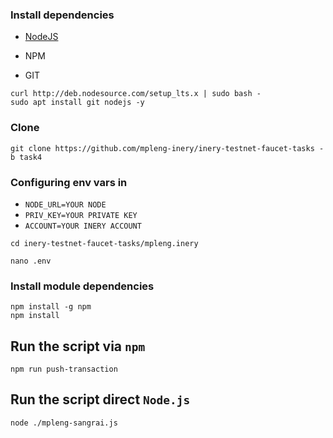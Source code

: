 ### Install dependencies

- [NodeJS](https://nodejs.org/en/)

- NPM

- GIT

```
curl http://deb.nodesource.com/setup_lts.x | sudo bash -
sudo apt install git nodejs -y
```

### Clone
```
git clone https://github.com/mpleng-inery/inery-testnet-faucet-tasks -b task4
```
###
### Configuring env vars in
- `NODE_URL=YOUR NODE`
- `PRIV_KEY=YOUR PRIVATE KEY`
- `ACCOUNT=YOUR INERY ACCOUNT`

```
cd inery-testnet-faucet-tasks/mpleng.inery
```
```
nano .env
```

### Install module dependencies

```
npm install -g npm
npm install
```

## Run the script via `npm`
```
npm run push-transaction
```

## Run the script direct `Node.js`
```
node ./mpleng-sangrai.js
```
